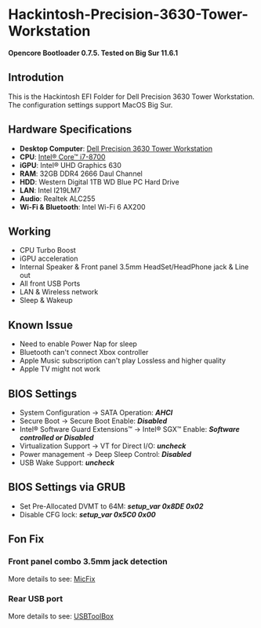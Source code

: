 # Hackintosh-Precision-3630-Tower-Workstation


**Opencore Bootloader 0.7.5. Tested on Big Sur 11.6.1**


## Introdution
This is the Hackintosh EFI Folder for Dell Precision 3630 Tower Workstation. The configuration settings support MacOS Big Sur. 


## Hardware Specifications
* **Desktop Computer**: [Dell Precision 3630 Tower Workstation](https://www.dell.com/en-us/work/shop/desktops-all-in-one-pcs/precision-3630-tower-workstation/spd/precision-3630-workstation)
* **CPU**: [Intel® Core™ i7-8700](https://ark.intel.com/content/www/us/en/ark/products/126686/intel-core-i78700-processor-12m-cache-up-to-4-60-ghz.html)
* **iGPU**: Intel® UHD Graphics 630
* **RAM**: 32GB DDR4 2666 Daul Channel
* **HDD**: Western Digital 1TB WD Blue PC Hard Drive
* **LAN**: Intel I219LM7
* **Audio**: Realtek ALC255
* **Wi-Fi & Bluetooth**: Intel Wi-Fi 6 AX200


## Working
* CPU Turbo Boost
* iGPU acceleration
* Internal Speaker & Front panel 3.5mm HeadSet/HeadPhone jack & Line out
* All front USB Ports
* LAN & Wireless network
* Sleep & Wakeup


## Known Issue
* Need to enable Power Nap for sleep
* Bluetooth can't connect Xbox controller 
* Apple Music subscription can't play Lossless and higher quality
* Apple TV might not work


## BIOS Settings
* System Configuration → SATA Operation: ***AHCI***
* Secure Boot → Secure Boot Enable: ***Disabled***
* Intel® Software Guard Extensions™ → Intel® SGX™ Enable: ***Software controlled or Disabled***
* Virtualization Support → VT for Direct I/O: ***uncheck***
* Power management → Deep Sleep Control: ***Disabled***
* USB Wake Support: ***uncheck***


## BIOS Settings via GRUB
* Set Pre-Allocated DVMT to 64M: 
***setup_var 0x8DE 0x02***
* Disable CFG lock: 
***setup_var 0x5C0 0x00***


## Fon Fix

### Front panel combo 3.5mm jack detection
More details to see: [MicFix](https://github.com/WingLim/MicFix)

### Rear USB port
More details to see: [USBToolBox](https://github.com/USBToolBox/tool)

